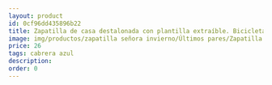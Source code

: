 ```yaml
---
layout: product
id: 0cf96dd435896b22
title: Zapatilla de casa destalonada con plantilla extraíble. Bicicleta
image: img/productos/zapatilla señora invierno/Últimos pares/Zapatilla de casa destalonada con plantilla extraíble. Bicicleta=26=cabrera azul.webp
price: 26
tags: cabrera azul
description: 
order: 0
---
```

